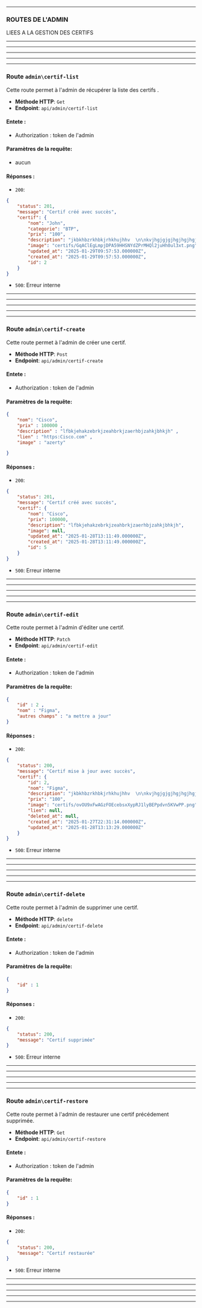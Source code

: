 
---

### ROUTES DE L'ADMIN

LIEES A LA GESTION DES CERTIFS

---
---
---

---
---

### Route `admin\certif-list`

Cette route permet à l'admin de récupérer la liste des certifs .

- **Méthode HTTP**: `Get`
- **Endpoint**: `api/admin/certif-list`

#### Entete :
- Authorization : token de l'admin

#### Paramètres de la requête:
- aucun

#### Réponses :
- `200`:
```json
{
    "status": 201,
    "message": "Certif créé avec succès",
    "certif": {
        "nom": "John",
        "categorie": "BTP",
        "prix": "100",
        "description": "jkbkhbzrkhbkjrhkhujhhv  \n\nkvjhgjgjgjhgjhgjhgjhgjgjhgjhgj\n\n\nhttps::youtube.com",
        "image": "certifs/GqAClEgLmpjDPA59HHSNYdZPrMHQl2juHh0ul3xt.png",
        "updated_at": "2025-01-29T09:57:53.000000Z",
        "created_at": "2025-01-29T09:57:53.000000Z",
        "id": 2
    }
}
```
- `500`: Erreur interne

---
---
---

---
---


### Route `admin\certif-create`

Cette route permet à l'admin de créer une certif.

- **Méthode HTTP**: `Post`
- **Endpoint**: `api/admin/certif-create`

#### Entete :
- Authorization : token de l'admin

#### Paramètres de la requête:

````json
{
    "nom": "Cisco",
    "prix" : 100000 ,
    "description" : "lfbkjehakzebrkjzeahbrkjzaerhbjzahkjbhkjh" ,
    "lien" : "https:Cisco.com" ,
    "image" : "azerty"

}
````

#### Réponses :
- `200`:
```json
{
    "status": 201,
    "message": "Certif créé avec succès",
    "certif": {
        "nom": "Cisco",
        "prix": 100000,
        "description": "lfbkjehakzebrkjzeahbrkjzaerhbjzahkjbhkjh",
        "image": null,
        "updated_at": "2025-01-28T13:11:49.000000Z",
        "created_at": "2025-01-28T13:11:49.000000Z",
        "id": 5
    }
}
```
- `500`: Erreur interne

---
---
---

---
---





### Route `admin\certif-edit`

Cette route permet à l'admin d'éditer une certif.

- **Méthode HTTP**: `Patch`
- **Endpoint**: `api/admin/certif-edit`

#### Entete :
- Authorization : token de l'admin

#### Paramètres de la requête:

````json
{
    "id" : 2 ,
    "nom" : "Figma",
    "autres champs" : "a mettre a jour"
}
````

#### Réponses :
- `200`:
```json
{
    "status": 200,
    "message": "Certif mise à jour avec succès",
    "certif": {
        "id": 2,
        "nom": "Figma",
        "description": "jkbkhbzrkhbkjrhkhujhhv  \n\nkvjhgjgjgjhgjhgjhgjhgjgjhgjhgj\n\n\nhttps::youtube.com",
        "prix": "100",
        "image": "certifs/ovOU9xFwAGzFOEcebsxXypRJ1lyBEPpdvn5KVwPP.png",
        "lien": null,
        "deleted_at": null,
        "created_at": "2025-01-27T22:31:14.000000Z",
        "updated_at": "2025-01-28T13:13:29.000000Z"
    }
}
```
- `500`: Erreur interne

---
---
---

---
---





### Route `admin\certif-delete`

Cette route permet à l'admin de supprimer une certif.

- **Méthode HTTP**: `delete`
- **Endpoint**: `api/admin/certif-delete`

#### Entete :
- Authorization : token de l'admin

#### Paramètres de la requête:

````json
{
    "id" : 1 
}
````

#### Réponses :
- `200`:
```json
{
    "status": 200,
    "message": "Certif supprimée"
}
```
- `500`: Erreur interne

---
---
---

---
---





### Route `admin\certif-restore`

Cette route permet à l'admin de restaurer une certif précédement supprimée.

- **Méthode HTTP**: `Get`
- **Endpoint**: `api/admin/certif-restore`

#### Entete :
- Authorization : token de l'admin

#### Paramètres de la requête:

````json
{
    "id" : 1
}
````

#### Réponses :
- `200`:
```json
{
    "status": 200,
    "message": "Certif restaurée"
}
```
- `500`: Erreur interne

---
---
---

---
---

